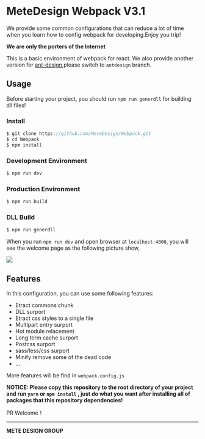 # MeteDesign Webpack V3.1

We provide some common configurations that can reduce a lot of time when you learn how to config webpack for developing.Enjoy you trip!

**We are only the porters of the Internet**

This is a basic environment of webpack for react. We also provide another version for [ant-design](https://ant.design/),please switch to  `antdesign` branch.

## Usage

Before starting your project, you should run `npm run generdll` for building dll files!

### Install

```javascript
$ git clone https://github.com/MeteDesign/Webpack.git
$ cd Webpack
$ npm install
```

### Development Environment

```javascript
$ npm run dev
```

### Production Environment

```javascript
$ npm run build
```

### DLL Build

```javascript
$ npm run generdll
```

When you run `npm run dev` and open browser at `localhost:4000`, you will see the welcome page as the following picture show,

![](http://blog.godotdotdot.com/static/metedesign_basic.png)

## Features

In this configuration, you can use some following features:

- Etract commons chunk
- DLL surport
- Etract css styles to a single file
- Multipart entry surport
- Hot module relacement
- Long  term cache surport
- Postcss  surport
- sass/less/css surport
- Minify remove some of the dead code
- ...

More features will be find in `webpack.config.js`

**NOTICE: Please copy this repository to the root directory of  your project and  run `yarn` or `npm install` ,  just do what you want  after installing all of packages that this repository dependencies!**

PR Welcome！

------

**METE DESIGN GROUP**